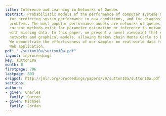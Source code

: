 ```yaml
---
title: Inference and Learning in Networks of Queues
abstract: Probabilistic models of the performance of computer systems are useful both
  for predicting system performance in new conditions, and for diagnosing past performance
  problems. The most popular performance models are networks of queues. However, no
  current methods exist for parameter estimation or inference in networks of queues
  with missing data. In this paper, we present a novel viewpoint that combines queueing
  networks and graphical models, allowing Markov chain Monte Carlo to be applied.
  We demonstrate the effectiveness of our sampler on real-world data from a benchmark
  Web application.
pdf: "./sutton10a/sutton10a.pdf"
layout: inproceedings
key: sutton10a
month: 0
firstpage: 796
lastpage: 803
origpdf: http://jmlr.org/proceedings/papers/v9/sutton10a/sutton10a.pdf
sections: 
authors:
- given: Charles
  family: Sutton
- given: Michael
  family: Jordan
---
```

